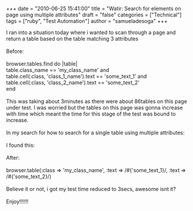+++
date = "2010-06-25 15:41:00"
title = "Watir: Search for elements on page using multiple attributes"
draft = "false"
categories = ["Technical"]
tags = ["ruby", "Test Automation"]
author = "samueladesoga"
+++

I ran into a situation today where i wanted to scan through a page and return a table based on the table matching 3 attributes<br /><br />Before:<br /><br />browser.tables.find do |table|<br />     table.class_name == 'my_class_name' and<br />     table.cell(:class, 'class_1_name').text == 'some_text_1' and<br />     table.cell(:class, 'class_2_name').text == 'some_text_2'<br />end<br /><br />This was taking about 3minutes as there were about 86tables on this page under test. I was worried but the tables on this page was gonna increase with time which meant the time for this stage of the test was bound to increase.<br /><br />In my search for how to search for a single table using multiple attributes:<br /><br />I found this:<br /><br />After:<br /><br />browser.table(:class =&gt;  'my_class_name', :text =&gt; /#{'some_text_1}/, :text =&gt; /#{'some_text_2}/)<br /><br />Believe it or not, i got my test time reduced to 3secs, awesome isnt it?<br /><br />Enjoy!!!!!!

